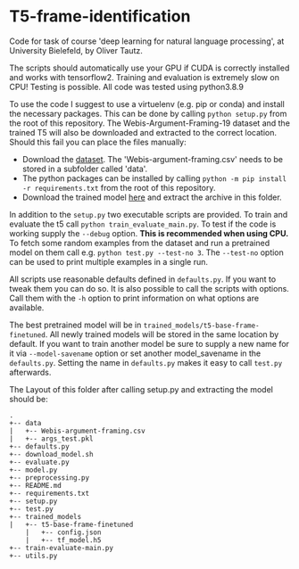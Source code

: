 # T5-frame-identification

Code for task of course 'deep learning for natural language processing', at
University Bielefeld, by Oliver Tautz.

The scripts should automatically use your GPU if CUDA is correctly installed and
works with tensorflow2.  Training and evaluation is extremely slow on CPU!
Testing is possible. All code was tested using python3.8.9

To use the code I suggest to use a virtuelenv (e.g. pip or conda) and install
the necessary packages. This can be done by calling `python setup.py` from the
root of this repository. The Webis-Argument-Framing-19 dataset and the trained
T5 will also be downloaded and extracted to the correct location. Should this
fail you can place the files manually:
* Download the [dataset](https://doi.org/10.5281/zenodo.3373355). The
  'Webis-argument-framing.csv' needs to be stored in a subfolder called 'data'.
* The python packages can be installed by calling `python -m pip install -r
  requirements.txt` from the root of this repository. 
* Download the trained model
  [here](https://drive.google.com/file/d/1U0x_6WgQWGLAT4rMzfVPfv82-myZogxp/view?usp=sharing)
and extract the archive in this folder.

In addition to the `setup.py` two executable scripts are provided. To train and
evaluate the t5 call `python train_evaluate_main.py`. To test if the code is
working supply the `--debug` option. **This is recommended when using CPU.** To
fetch some random examples from the dataset and run a pretrained model on them
call e.g. `python test.py --test-no 3`. The `--test-no` option can be used to
print multiple examples in a single run.

All scripts use reasonable defaults defined in `defaults.py`. If you want to
tweak them you can do so. It is also possible to call the scripts with options.
Call them with the `-h` option to print information on what options are
available.

The best pretrained model will be in `trained_models/t5-base-frame-finetuned`.
All newly trained models will be stored in the same location by default. If you
want to train another model be sure to supply a new name for it via
`--model-savename` option or set another model_savename in the `defaults.py`.
Setting the name in `defaults.py` makes it easy to call `test.py` afterwards.

The Layout of this folder after calling setup.py and extracting the model should
be:

```
.
+-- data
|   +-- Webis-argument-framing.csv
|   +-- args_test.pkl
+-- defaults.py
+-- download_model.sh
+-- evaluate.py
+-- model.py
+-- preprocessing.py
+-- README.md
+-- requirements.txt
+-- setup.py
+-- test.py
+-- trained_models
|   +-- t5-base-frame-finetuned
    |   +-- config.json
    |   +-- tf_model.h5
+-- train-evaluate-main.py
+-- utils.py
```


